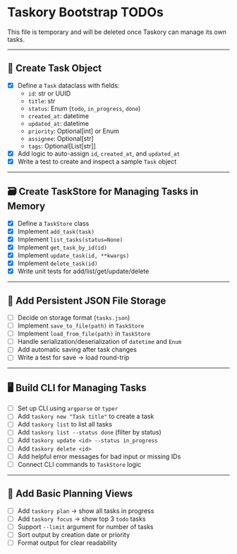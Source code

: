 # Taskory Bootstrap TODOs

This file is temporary and will be deleted once Taskory can manage its own tasks.

---

## 🧠 Create Task Object

- [x] Define a `Task` dataclass with fields:
  - `id`: str or UUID
  - `title`: str
  - `status`: Enum (`todo`, `in_progress`, `done`)
  - `created_at`: datetime
  - `updated_at`: datetime
  - `priority`: Optional[int] or Enum
  - `assignee`: Optional[str]
  - `tags`: Optional[List[str]]
- [x] Add logic to auto-assign `id`, `created_at`, and `updated_at`
- [x] Write a test to create and inspect a sample `Task` object

---

## 🗃 Create TaskStore for Managing Tasks in Memory

- [x] Define a `TaskStore` class
- [x] Implement `add_task(task)`
- [x] Implement `list_tasks(status=None)`
- [x] Implement `get_task_by_id(id)`
- [x] Implement `update_task(id, **kwargs)`
- [x] Implement `delete_task(id)`
- [x] Write unit tests for add/list/get/update/delete

---

## 💾 Add Persistent JSON File Storage

- [ ] Decide on storage format (`tasks.json`)
- [ ] Implement `save_to_file(path)` in `TaskStore`
- [ ] Implement `load_from_file(path)` in `TaskStore`
- [ ] Handle serialization/deserialization of `datetime` and `Enum`
- [ ] Add automatic saving after task changes
- [ ] Write a test for save → load round-trip

---

## 🖥 Build CLI for Managing Tasks

- [ ] Set up CLI using `argparse` or `typer`
- [ ] Add `taskory new "Task title"` to create a task
- [ ] Add `taskory list` to list all tasks
- [ ] Add `taskory list --status done` (filter by status)
- [ ] Add `taskory update <id> --status in_progress`
- [ ] Add `taskory delete <id>`
- [ ] Add helpful error messages for bad input or missing IDs
- [ ] Connect CLI commands to `TaskStore` logic

---

## 🧭 Add Basic Planning Views

- [ ] Add `taskory plan` → show all tasks in progress
- [ ] Add `taskory focus` → show top 3 `todo` tasks
- [ ] Support `--limit` argument for number of tasks
- [ ] Sort output by creation date or priority
- [ ] Format output for clear readability
